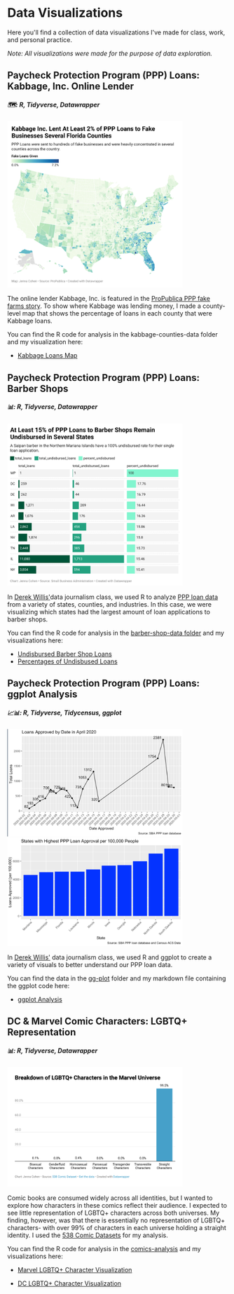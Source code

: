 # Data Visualizations
Here you'll find a collection of data visualizations I've made for class, work, and personal practice. 

*Note: All visualizations were made for the purpose of data exploration.*

## Paycheck Protection Program (PPP) Loans: Kabbage, Inc. Online Lender
##### 🗺: R, Tidyverse, Datawrapper

<a href="https://datawrapper.dwcdn.net/JM1yu/1/">
<img src="/images/kabbage-map.png" alt="kabbage map" width="400"/>
</a>

The online lender Kabbage, Inc. is featured in the [ProPublica PPP fake farms story](https://www.propublica.org/article/ppp-farms). To show where Kabbage was lending money, I made a county-level map that shows the percentage of loans in each county that were Kabbage loans.

You can find the R code for analysis in the kabbage-counties-data folder and my visualization here:

- [Kabbage Loans Map](https://datawrapper.dwcdn.net/JM1yu/1/)

## Paycheck Protection Program (PPP) Loans: Barber Shops
##### :bar_chart:: R, Tidyverse, Datawrapper

<a href="https://datawrapper.dwcdn.net/ktM8h/1/">
<img src="/images/barber-shop.png" alt="barber shop bar chart" width="400"/>
</a>

In [Derek Willis'](https://merrill.umd.edu/directory/derek-willis)data journalism class, we used R to analyze [PPP loan data](https://www.sba.gov/funding-programs/loans/covid-19-relief-options/paycheck-protection-program/ppp-data) from a variety of states, counties, and industries. In this case, we were visualizing which states had the largest amount of loan applications to barber shops. 

You can find the R code for analysis in the [barber-shop-data folder](https://github.com/jennacohen/data-viz/tree/main/barber-shop-data) and my visualizations here:

- [Undisbursed Barber Shop Loans](https://datawrapper.dwcdn.net/dyiuf/1/)
- [Percentages of Undisbused Loans](https://datawrapper.dwcdn.net/ktM8h/1/)

## Paycheck Protection Program (PPP) Loans: ggplot Analysis
##### :chart_with_upwards_trend::bar_chart:: R, Tidyverse, Tidycensus, ggplot

<a href="https://github.com/jennacohen/data-viz/blob/main/gg-plot/gg-plot-samples.Rmd">
<img src="/images/gg-plot-1.png" alt="GG Plot chart 1- loans approved by date" width="400"/>
</a>

<a href="https://github.com/jennacohen/data-viz/blob/main/gg-plot/gg-plot-samples.Rmd">
<img src="/images/gg-plot-2.png" alt="GG Plot chart 2- states with highest ppp loans per capita" width="400"/>
</a>

In [Derek Willis'](https://merrill.umd.edu/directory/derek-willis) data journalism class, we used R and ggplot to create a variety of visuals to better understand our PPP loan data. 

You can find the data in the [gg-plot](https://github.com/jennacohen/data-viz/tree/main/gg-plot) folder and my markdown file containing the ggplot code here:

- [ggplot Analysis](https://github.com/jennacohen/data-viz/blob/main/gg-plot/gg-plot-samples.Rmd) 

## DC & Marvel Comic Characters: LGBTQ+ Representation
##### :bar_chart:: R, Tidyverse, Datawrapper

<a href="https://www.datawrapper.de/_/a7eEt/">
<img src="/images/marvel-chars.png" alt="marvel LGBTQ+ characters bar chart" width="400"/>
</a>

Comic books are consumed widely across all identities, but I wanted to explore how characters in these comics reflect their audience. I expected to see little representation of LGBTQ+ characters across both universes. My finding, however, was that there is essentially no representation of LGBTQ+ characters- with over 99% of characters in each universe holding a straight identity. I used the [538 Comic Datasets](https://github.com/fivethirtyeight/data/tree/master/comic-characters) for my analysis.

You can find the R code for analysis in the [comics-analysis](https://github.com/jennacohen/data-viz/tree/main/comics-analysis) and my visualizations here:

- [Marvel LGBTQ+ Character Visualization](https://www.datawrapper.de/_/a7eEt/)

- [DC LGBTQ+ Character Visualization](https://www.datawrapper.de/_/ohfLF/)


